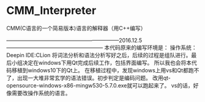 # CMM_Interpreter
CMM(C语言的一个简易版本)语言的解释器（用C++编写）


—————————————————————2016.12.5——————————————————
本代码原来的编写环境是：
操作系统：Deepin
IDE:CLion
将词法分析和语法分析写好之后，后续的过程是组队进行。最后小组决定在windows下用Qt完成后续工作，包括界面编写。
所以我也会将本代码移植到windows10下的Qt上。
在移植过程中，发现windows上用vs和Qt都跑不了，出现一大堆非常玄学的语法错误。初步判定是编码问题。
改用qt-opensource-windows-x86-mingw530-5.7.0.exe就可以跑起来了。
vs的话，好像需要改操作系统的语言。
